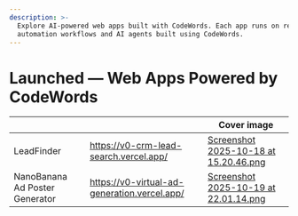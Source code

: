 ```yaml
---
description: >-
  Explore AI-powered web apps built with CodeWords. Each app runs on real
  automation workflows and AI agents built using CodeWords.
---
```


# Launched — Web Apps Powered by CodeWords

<table data-view="cards"><thead><tr><th></th><th data-type="content-ref"></th><th data-hidden data-card-cover data-type="image">Cover image</th></tr></thead><tbody><tr><td>LeadFinder</td><td><a href="https://v0-crm-lead-search.vercel.app/">https://v0-crm-lead-search.vercel.app/</a></td><td><a href=".gitbook/assets/Screenshot 2025-10-18 at 15.20.46.png">Screenshot 2025-10-18 at 15.20.46.png</a></td></tr><tr><td>NanoBanana Ad Poster Generator</td><td><a href="https://v0-virtual-ad-generation.vercel.app/">https://v0-virtual-ad-generation.vercel.app/</a></td><td><a href=".gitbook/assets/Screenshot 2025-10-19 at 22.01.14.png">Screenshot 2025-10-19 at 22.01.14.png</a></td></tr></tbody></table>

